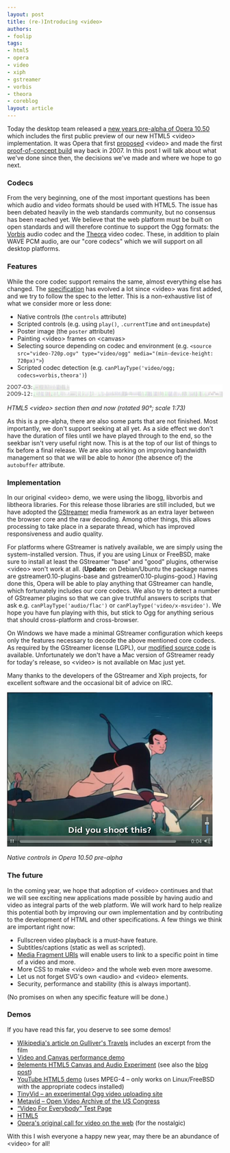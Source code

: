 ```yaml
---
layout: post
title: (re-)Introducing <video>
authors:
- foolip
tags:
- html5
- opera
- video
- xiph
- gstreamer
- vorbis
- theora
- coreblog
layout: article
---
```

<p>Today the desktop team released a <a href="http://my.opera.com/desktopteam/blog/happy-new-year" target="_blank">new years pre-alpha of Opera 10.50</a> which includes the first public preview of our new HTML5 &lt;video&gt; implementation. It was Opera that first <a href="http://lists.whatwg.org/pipermail/whatwg-whatwg.org/2007-February/009702.html" target="_blank">proposed</a> &lt;video&gt; and made the first <a href="http://people.opera.com/howcome/2007/video/" target="_blank">proof-of-concept build</a> way back in 2007. In this post I will talk about what we&#39;ve done since then, the decisions we&#39;ve made and where we hope to go next.</p>

<h3>Codecs</h3>

<p>From the very beginning, one of the most important questions has been which audio and video formats should be used with HTML5. The issue has been debated heavily in the web standards community, but no consensus has been reached yet. We believe that the web platform must be built on open standards and will therefore continue to support the Ogg formats: the <a href="http://www.vorbis.com/" target="_blank">Vorbis</a> audio codec and the <a href="http://theora.org/" target="_blank">Theora</a> video codec. These, in addition to plain WAVE PCM audio, are our &quot;core codecs&quot; which we will support on all desktop platforms.</p>

<h3>Features</h3>

<p>While the core codec support remains the same, almost everything else has changed. The <a href="http://www.whatwg.org/specs/web-apps/current-work/multipage/video.html" target="_blank">specification</a> has evolved a lot since &lt;video&gt; was first added, and we try to follow the spec to the letter. This is a non-exhaustive list of what we consider more or less done:</p>

<ul class="bullets"><li> Native controls (the <code>controls</code> attribute)</li><li> Scripted controls (e.g. using <code>play()</code>, <code>.currentTime</code> and <code>ontimeupdate</code>)</li><li> Poster image (the <code>poster</code> attribute)</li><li> Painting &lt;video&gt; frames on &lt;canvas&gt;</li><li> Selecting source depending on codec and environment (e.g. <code>&lt;source src=&quot;video-720p.ogv&quot; type=&quot;video/ogg&quot; media=&quot;(min-device-height: 720px)&quot;&gt;</code>)</li><li> Scripted codec detection (e.g. <code>canPlayType(&#39;video/ogg; codecs=vorbis,theora&#39;)</code>)</li></ul>

<span class="aligncenter"><span class='img'><img alt='' src='/blog/re-introducing-video/html5-video-spec-length.png' /></span><p><i>HTML5 &lt;video&gt; section then and now (rotated 90&#xB0;; scale 1:73)</i></p></span>

<p>As this is a pre-alpha, there are also some parts that are not finished. Most importantly, we don&#39;t support seeking at all yet. As a side effect we don&#39;t have the duration of files until we have played through to the end, so the seekbar isn&#39;t very useful right now. This is at the top of our list of things to fix before a final release. We are also working on improving bandwidth management so that we will be able to honor (the absence of) the <code>autobuffer</code> attribute.</p>

<h3>Implementation</h3>

<p>In our original &lt;video&gt; demo, we were using the libogg, libvorbis and libtheora libraries. For this release those libraries are still included, but we have adopted the <a href="http://gstreamer.freedesktop.org/" target="_blank">GStreamer</a> media framework as an extra layer between the browser core and the raw decoding. Among other things, this allows processing to take place in a separate thread, which has improved responsiveness and audio quality.</p>

<p>For platforms where GStreamer is natively available, we are simply using the system-installed version. Thus, if you are using Linux or FreeBSD, make sure to install at least the GStreamer &quot;base&quot; and &quot;good&quot; plugins, otherwise &lt;video&gt; won&#39;t work at all. (<strong>Update:</strong> on Debian/Ubuntu the package names are gstreamer0.10-plugins-base and gstreamer0.10-plugins-good.) Having done this, Opera will be able to play anything that GStreamer can handle, which fortunately includes our core codecs. We also try to detect a number of GStreamer plugins so that we can give truthful answers to scripts that ask e.g. <code>canPlayType(&#39;audio/flac&#39;)</code> or <code>canPlayType(&#39;video/x-msvideo&#39;)</code>. We hope you have fun playing with this, but stick to Ogg for anything serious that should cross-platform and cross-browser.</p>

<p>On Windows we have made a minimal GStreamer configuration which keeps only the features necessary to decode the above mentioned core codecs. As required by the GStreamer license (LGPL), our <a href="http://sourcecode.opera.com/gstreamer/" target="_blank">modified source code</a> is available. Unfortunately we don&#39;t have a Mac version of GStreamer ready for today&#39;s release, so &lt;video&gt; is not available on Mac just yet.</p>

<p>Many thanks to the developers of the GStreamer and Xiph projects, for excellent software and the occasional bit of advice on IRC.</p>

<span class="aligncenter"><span class='img'><img alt='' src='/blog/re-introducing-video/video-controls.png' /></span><p><i>Native controls in Opera 10.50 pre-alpha</i></p></span>

<h3>The future</h3>

<p>In the coming year, we hope that adoption of &lt;video&gt; continues and that we will see exciting new applications made possible by having audio and video as integral parts of the web platform. We will work hard to help realize this potential both by improving our own implementation and by contributing to the development of HTML and other specifications. A few things we think are important right now:</p>

<ul class="bullets"><li> Fullscreen video playback is a must-have feature.</li><li> Subtitles/captions (static as well as scripted).</li><li> <a href="http://www.w3.org/TR/media-frags/" target="_blank">Media Fragment URIs</a> will enable users to link to a specific point in time of a video and more.</li><li> More CSS to make &lt;video&gt; and the whole web even more awesome.</li><li> Let us not forget SVG&#39;s own &lt;audio&gt; and &lt;video&gt; elements.</li><li> Security, performance and stability (this is always important).</li></ul>

<p>(No promises on when any specific feature will be done.)</p>

<h3>Demos</h3>

<p>If you have read this far, you deserve to see some demos!</p>

<ul class="bullets"><li> <a href="http://en.wikipedia.org/w/index.php?title=Gulliver%27s_Travels_(film)&amp;direction=next&amp;oldid=329469376#History" target="_blank">Wikipedia&#39;s article on Gulliver&#39;s Travels</a> includes an excerpt from the film</li><li> <a href="http://people.freedesktop.org/~company/stuff/video-demo.html" target="_blank">Video and Canvas performance demo</a></li><li> <a href="http://9elements.com/io/projects/html5/canvas/" target="_blank">9elements HTML5 Canvas and Audio Experiment</a> (see also the <a href="http://9elements.com/io/?p=153" target="_blank">blog post</a>)</li><li> <a href="http://www.youtube.com/html5" target="_blank">YouTube HTML5 demo</a> (uses MPEG-4 &#x2013; only works on Linux/FreeBSD with the appropriate codecs installed)</li><li> <a href="http://tinyvid.tv/" target="_blank">TinyVid &#x2013; an experimental Ogg video uploading site</a></li><li> <a href="http://metavid.org/" target="_blank">Metavid &#x2013; Open Video Archive of the US Congress</a></li><li> <a href="http://camendesign.com/code/files/video_for_everybody/test.html" target="_blank">“Video For Everybody” Test Page</a></li><li> <a href="http://www.happyworm.com/jquery/jplayer/HTML5.Audio.Support/" target="_blank">HTML5 <audio> and Audio() Support Tester</audio></a></li><li> <a href="http://dev.opera.com/articles/view/a-call-for-video-on-the-web-opera-vid/" target="_blank">Opera&#39;s original call for video on the web</a> (for the nostalgic)</li></ul>

<p>With this I wish everyone a happy new year, may there be an abundance of &lt;video&gt; for all!</p>
